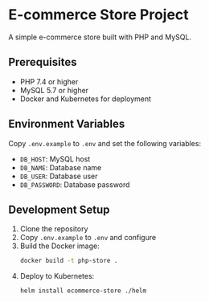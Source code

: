 # E-commerce Store Project

A simple e-commerce store built with PHP and MySQL.

## Prerequisites

- PHP 7.4 or higher
- MySQL 5.7 or higher
- Docker and Kubernetes for deployment

## Environment Variables

Copy `.env.example` to `.env` and set the following variables:

- `DB_HOST`: MySQL host
- `DB_NAME`: Database name
- `DB_USER`: Database user
- `DB_PASSWORD`: Database password

## Development Setup

1. Clone the repository
2. Copy `.env.example` to `.env` and configure
3. Build the Docker image:
   ```bash
   docker build -t php-store .
   ```
4. Deploy to Kubernetes:
   ```bash
   helm install ecommerce-store ./helm
   ```
